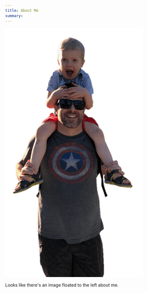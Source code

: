 ```yaml
---
title: About Me
summary: 
---
```


![Me and Sauce](../../assets/images/kendavidson.png)<!-- css="float: left" --> 

Looks like there's an image floated to the left about me.